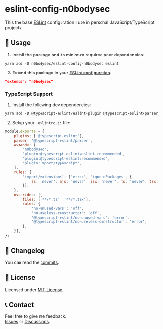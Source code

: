 # eslint-config-n0bodysec

This the base [ESLint](https://eslint.org/) configuration I use in personal JavaScript/TypeScript projects.

## 🚀 Usage

1. Install the package and its minimum required peer dependencies:
```shell
yarn add -D n0bodysec/eslint-config-n0bodysec eslint
```

2. Extend this package in your [ESLint configuration](https://eslint.org/docs/user-guide/configuring).
```json
"extends": "n0bodysec"
```

### TypeScript Support

1. Install the following dev dependencies:
```shell
yarn add -D @typescript-eslint/eslint-plugin @typescript-eslint/parser
```

2. Setup your `.eslintrc.js` file:
```js
module.exports = {
	plugins: ['@typescript-eslint'],
	parser: '@typescript-eslint/parser',
	extends: [
		'n0bodysec',
		'plugin:@typescript-eslint/eslint-recommended',
		'plugin:@typescript-eslint/recommended',
		'plugin:import/typescript',
	],
	rules: {
		'import/extensions': ['error', 'ignorePackages', {
			js: 'never', mjs: 'never', jsx: 'never', ts: 'never', tsx: 'never',
		}],
	},
	overrides: [{
		files: ['**/*.ts', '**/*.tsx'],
		rules: {
			'no-unused-vars': 'off',
			'no-useless-constructor': 'off',
			'@typescript-eslint/no-unused-vars': 'error',
			'@typescript-eslint/no-useless-constructor': 'error',
		},
	}],
};

```

## 📝 Changelog

You can read the [commits](../../commits).

## 📜 License

Licensed under [MIT License](LICENSE.md).

## 📞 Contact

Feel free to give me feedback.  
[Issues](../../issues) or [Discussions](../../discussions).
